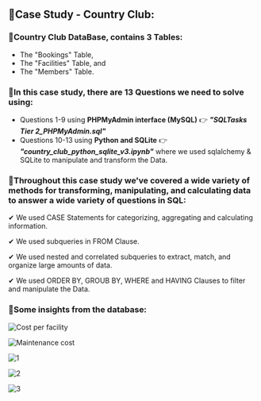 ## 🌟Case Study - Country Club:

### 🌟Country Club DataBase, contains 3 Tables: 
   * The "Bookings" Table,
   * The "Facilities" Table, and
   * The "Members" Table.
   
       
### 🌟In this case study, there are 13 Questions we need to solve using: 
   * Questions 1-9 using **PHPMyAdmin interface (MySQL)** 👉 ***"SQLTasks Tier 2_PHPMyAdmin.sql"***
   * Questions 10-13 using **Python and SQLite** 👉 ***"country_club_python_sqlite_v3.ipynb"*** where we used sqlalchemy & SQLite to manipulate and transform the Data.
   
### 🌟Throughout this case study we've covered a wide variety of methods for transforming, manipulating, and calculating data to answer a wide variety of questions in SQL: 
   ✔ We used CASE Statements for categorizing, aggregating and calculating information.
   
   ✔ We used subqueries in FROM Clause.
   
   ✔ We used nested and correlated subqueries to extract, match, and organize large amounts of data.
   
   ✔ We used ORDER BY, GROUB BY, WHERE and HAVING Clauses to filter and manipulate the Data.
   
### 🌟Some insights from the database:

![Cost per facility](https://user-images.githubusercontent.com/67468718/103147177-8bc1a900-4707-11eb-8074-7c4c8abb1b12.JPG)

![Maintenance cost](https://user-images.githubusercontent.com/67468718/103147184-95e3a780-4707-11eb-8f63-ae59c54f35d8.JPG)

![1](https://user-images.githubusercontent.com/67468718/103179133-ac8c1a80-483d-11eb-81f3-454fa6091166.JPG)

![2](https://user-images.githubusercontent.com/67468718/103179139-b57cec00-483d-11eb-81fe-90667e0ebc51.JPG)

![3](https://user-images.githubusercontent.com/67468718/103179143-bca3fa00-483d-11eb-8c9f-6eab8ec6e212.JPG)

    

